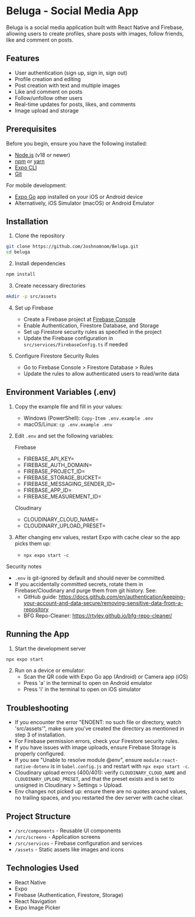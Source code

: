 # Beluga - Social Media App

Beluga is a social media application built with React Native and Firebase, allowing users to create profiles, share posts with images, follow friends, like and comment on posts.

## Features

- User authentication (sign up, sign in, sign out)
- Profile creation and editing
- Post creation with text and multiple images
- Like and comment on posts
- Follow/unfollow other users
- Real-time updates for posts, likes, and comments
- Image upload and storage

## Prerequisites

Before you begin, ensure you have the following installed:

- [Node.js](https://nodejs.org/) (v18 or newer)
- [npm](https://www.npmjs.com/) or [yarn](https://yarnpkg.com/)
- [Expo CLI](https://docs.expo.dev/get-started/installation/)
- [Git](https://git-scm.com/)

For mobile development:

- [Expo Go](https://expo.dev/client) app installed on your iOS or Android device
- Alternatively, iOS Simulator (macOS) or Android Emulator

## Installation

1. Clone the repository

```bash
git clone https://github.com/Joshnomnom/Beluga.git
cd beluga
```

2. Install dependencies

```bash
npm install
```

3. Create necessary directories

```bash
mkdir -p src/assets
```

4. Set up Firebase

   - Create a Firebase project at [Firebase Console](https://console.firebase.google.com/)
   - Enable Authentication, Firestore Database, and Storage
   - Set up Firestore security rules as specified in the project
   - Update the Firebase configuration in `src/services/FirebaseConfig.ts` if needed

5. Configure Firestore Security Rules
   - Go to Firebase Console > Firestore Database > Rules
   - Update the rules to allow authenticated users to read/write data

## Environment Variables (.env)

1. Copy the example file and fill in your values:

   - Windows (PowerShell): `Copy-Item .env.example .env`
   - macOS/Linux: `cp .env.example .env`

2. Edit `.env` and set the following variables:

   Firebase

   - FIREBASE_API_KEY=
   - FIREBASE_AUTH_DOMAIN=
   - FIREBASE_PROJECT_ID=
   - FIREBASE_STORAGE_BUCKET=
   - FIREBASE_MESSAGING_SENDER_ID=
   - FIREBASE_APP_ID=
   - FIREBASE_MEASUREMENT_ID=

   Cloudinary

   - CLOUDINARY_CLOUD_NAME=
   - CLOUDINARY_UPLOAD_PRESET=

3. After changing env values, restart Expo with cache clear so the app picks them up:
   - `npx expo start -c`

Security notes

- `.env` is git-ignored by default and should never be committed.
- If you accidentally committed secrets, rotate them in Firebase/Cloudinary and purge them from git history. See:
  - GitHub guide: https://docs.github.com/en/authentication/keeping-your-account-and-data-secure/removing-sensitive-data-from-a-repository
  - BFG Repo-Cleaner: https://rtyley.github.io/bfg-repo-cleaner/

## Running the App

1. Start the development server

```bash
npx expo start
```

2. Run on a device or emulator:
   - Scan the QR code with Expo Go app (Android) or Camera app (iOS)
   - Press 'a' in the terminal to open on Android emulator
   - Press 'i' in the terminal to open on iOS simulator

## Troubleshooting

- If you encounter the error "ENOENT: no such file or directory, watch 'src/assets'", make sure you've created the directory as mentioned in step 3 of installation.
- For Firebase permission errors, check your Firestore security rules.
- If you have issues with image uploads, ensure Firebase Storage is properly configured.
- If you see "Unable to resolve module @env", ensure `module:react-native-dotenv` is in `babel.config.js` and restart with `npx expo start -c`.
- Cloudinary upload errors (400/401): verify `CLOUDINARY_CLOUD_NAME` and `CLOUDINARY_UPLOAD_PRESET`, and that the preset exists and is set to unsigned in Cloudinary > Settings > Upload.
- Env changes not picked up: ensure there are no quotes around values, no trailing spaces, and you restarted the dev server with cache clear.

## Project Structure

- `/src/components` - Reusable UI components
- `/src/screens` - Application screens
- `/src/services` - Firebase configuration and services
- `/assets` - Static assets like images and icons

## Technologies Used

- React Native
- Expo
- Firebase (Authentication, Firestore, Storage)
- React Navigation
- Expo Image Picker
